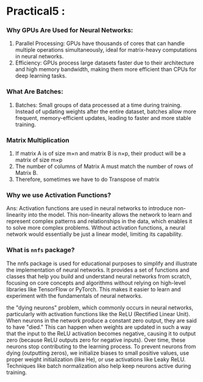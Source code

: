 # Practical5 :
### Why GPUs Are Used for Neural Networks:
1. Parallel Processing: GPUs have thousands of cores that can handle multiple operations simultaneously, ideal for matrix-heavy computations in neural networks.
2. Efficiency: GPUs process large datasets faster due to their architecture and high memory bandwidth, making them more efficient than CPUs for deep learning tasks.
### What Are Batches:
1. Batches: Small groups of data processed at a time during training. Instead of updating weights after the entire dataset, batches allow more frequent, memory-efficient updates, leading to faster and more stable training.

### Matrix Multiplication
1. If matrix A is of size m×n and matrix B is n×p, their product will be a matrix of size m×p
2. The number of columns of Matrix A must match the number of rows of Matrix B.
3. Therefore, sometimes we have to do Transpose of matrix

### Why we use Activation Functions?
Ans: Activation functions are used in neural networks to introduce non-linearity into the model. This non-linearity allows the network to learn and represent complex patterns and relationships in the data, which enables it to solve more complex problems. Without activation functions, a neural network would essentially be just a linear model, limiting its capability.

### What is `nnfs` package?
The nnfs package is used for educational purposes to simplify and illustrate the implementation of neural networks. It provides a set of functions and classes that help you build and understand neural networks from scratch, focusing on core concepts and algorithms without relying on high-level libraries like TensorFlow or PyTorch. This makes it easier to learn and experiment with the fundamentals of neural networks.



the "dying neurons" problem, which commonly occurs in neural networks, particularly with activation functions like the ReLU (Rectified Linear Unit). When neurons in the network produce a constant zero output, they are said to have "died." This can happen when weights are updated in such a way that the input to the ReLU activation becomes negative, causing it to output zero (because ReLU outputs zero for negative inputs). Over time, these neurons stop contributing to the learning process.
To prevent neurons from dying (outputting zeros), we initialize biases to small positive values, use proper weight initialization (like He), or use activations like Leaky ReLU. Techniques like batch normalization also help keep neurons active during training.